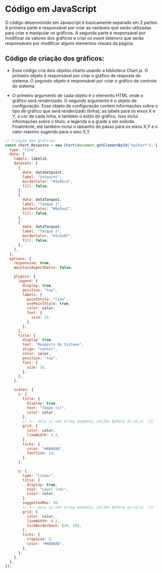 # Código em JavaScript
O código desenvolvido em Javascript é basicamente separado em 2 partes: A primeira parte é responsável por criar as variáveis que serão utilizadas para criar e manipular os gráficos. A segunda parte é responsável por modificar os valores dos gráficos e criar os <i> event listeners</i> que serão responsáveis por modificar alguns elementos visuais da página.

## Código de criação dos gráficos: 
- Esse código cria dois objetos charts usando a biblioteca Chart.js. O primeiro objeto é responsável por criar o gráfico de resposta do sistema. O segundo objeto é responsável por criar o gráfico de controle do sistema. 

- O primeiro argumento de cada objeto é o elemento HTML onde o gráfico será renderizado. O segundo argumento é o objeto de configuração. Esse objeto de configuração contém informações sobre o tipo de gráfico que será renderizado (linha), as labels para os eixos X e Y, a cor de cada linha, e também o estilo do gráfico. Isso inclui informações sobre o título, a legenda e a grade a ser exibida. Finalmente, ele também inclui o tamanho do passo para os eixos X,Y e o valor máximo sugerido para o eixo X,Y.

```javascript
// Criação dos gráficos
const chart_Resposta = new Chart(document.getElementById("myChart"), {
  type: "line",
  data: {
    labels: labelsX,
    datasets: [
      {
        data: dataSetpoint,
        label: "Setpoint",
        borderColor: "#3e95cd",
        fill: false,
      },
      {
        data: dataTanque1,
        label: "Tanque 1",
        borderColor: "#8e5ea2",
        fill: false,
      },
      {
        data: dataTanque2,
        label: "Tanque 2",
        borderColor: "#3cba9f",
        fill: false,
      },
    ],
  },
  options: {
    responsive: true,
    maintainAspectRatio: false,

    plugins: {
      legend: {
        display: true,
        position: "top",
        labels: {
          pointStyle: "line",
          usePointStyle: true,
          color: color,
          font: {
            size: 14,
          },
        },
      },
      title: {
        display: true,
        text: "Resposta do Sistema",
        align: "center",
        color: color,
        position: "top",
        font: {
          size: 16,
        },
      },
    },

    scales: {
      x: {
        title: {
          display: true,
          text: "Tempo (s)",
          color: color,
        },
        // <-- axis is not array anymore, unlike before in v2.x: '[{'
        grid: {
          color: color,
          lineWidth: 0.2,
        },
        ticks: {
          color: "#ABABAB",
          fontSize: 14,
        },
      },

      y: {
        type: "linear",
        title: {
          display: true,
          text: "Level (cm)",
          color: color,
        },
        suggestedMax: 30,
        // <-- axis is not array anymore, unlike before in v2.x: '[{'
        grid: {
          color: color,
          lineWidth: 0.2,
          tickBorderDash: [10, 20],
        },
        ticks: {
          stepSize: 5,
          color: "#ABABAB",
        },
      },
    },
  },
});
```


